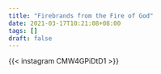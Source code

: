 ```yaml
---
title: "Firebrands from the Fire of God"
date: 2021-03-17T10:21:08+08:00
tags: []
draft: false
---
```

{{< instagram CMW4GPiDtD1 >}}
